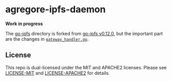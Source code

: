 # agregore-ipfs-daemon

**Work in progress**


The [go-ipfs](./go-ipfs/) directory is forked from [go-ipfs v0.12.0](https://github.com/ipfs/go-ipfs/tree/v0.12.0), but the important part are the changes in [`gateway_handler.go`](./go-ipfs/core/corehttp/gateway_handler.go).

## License

This repo is dual-licensed under the MIT and APACHE2 licenses. Please see [LICENSE-MIT](LICENSE-MIT) and [LICENSE-APACHE2](LICENSE-APACHE2) for details.
